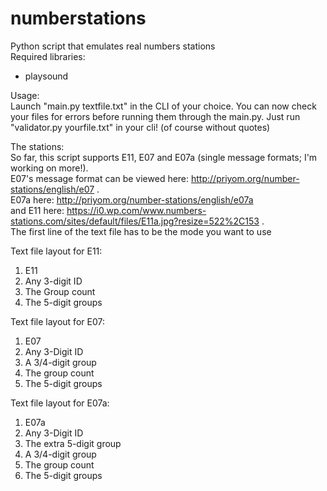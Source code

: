 # numberstations
Python script that emulates real numbers stations  
Required libraries:  
- playsound

Usage:  
Launch "main.py textfile.txt" in the CLI of your choice.
You can now check your files for errors before running them through the main.py. Just run "validator.py yourfile.txt" in your cli! (of course without quotes)  

The stations:  
So far, this script supports E11, E07 and E07a (single message formats; I'm working on more!).  
E07's message format can be viewed here: http://priyom.org/number-stations/english/e07 .  
E07a here: http://priyom.org/number-stations/english/e07a  
and E11 here: https://i0.wp.com/www.numbers-stations.com/sites/default/files/E11a.jpg?resize=522%2C153 .  
The first line of the text file has to be the mode you want to use  


Text file layout for E11:
1.  E11
2.  Any 3-digit ID
3.  The Group count
4.  The 5-digit groups  

Text file layout for E07:
1.  E07
2.  Any 3-Digit ID
3.  A 3/4-digit group
4.  The group count
5.  The 5-digit groups


Text file layout for E07a:
1.  E07a
2.  Any 3-Digit ID
3.  The extra 5-digit group
4.  A 3/4-digit group
5.  The group count
6.  The 5-digit groups
